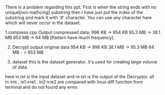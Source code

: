 
There is a problem regarding this ppt.
First is when the string ends with no unique[non mathcing] substring then I have just put the index of the substring and mark it with '#' character. You can use any character hare which will never occur in the  dataset.


1.compress.cpp 
	Output compressed data;
	996 KB -> 954 KB
	95.3 MB -> 38.1 MB
	953 MB ->  64 MB [Pattern have much frequency].
	
2. Decrypt
	output original data
	954 KB -> 996 KB
	38.1 MB -> 95.3 MB
	64 MB - > 953 MB 

3. dataset
	this is the dataset generator. it's used for creating large volume of data.

here in.txt is the input dataset and re.txt is the output of the Decryptor.
all in->re , in1->re1 , in2->re2 are compared with linux diff function from terminal and do not found any error.